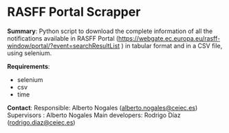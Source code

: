 # RASFF Portal Scrapper

**Summary**: Python script to download the complete information of all the notifications available in RASFF Portal (https://webgate.ec.europa.eu/rasff-window/portal/?event=searchResultList ) in tabular format and in a CSV file, using selenium.

**Requirements**: 
- selenium
- csv
- time

**Contact**:
Responsible: Alberto Nogales (alberto.nogales@ceiec.es)
Supervisors : Alberto Nogales
Main developers: Rodrigo Díaz (rodrigo.diaz@ceiec.es)
